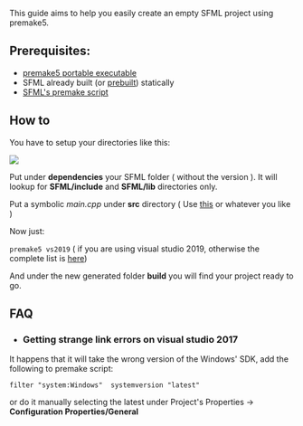This guide aims to help you easily create an empty SFML project using premake5.

## Prerequisites:
* [premake5 portable executable](https://premake.github.io/)
* SFML already built (or [prebuilt](https://www.sfml-dev.org/download.php)) statically
* [SFML's premake script](https://gist.github.com/gale93/b37fe2b3194a150dca09d122f9ef6c3d)

## How to

You have to setup your directories like this:

![](https://image.ibb.co/euOAWd/screen.png)

Put under **dependencies** your SFML folder ( without the version ). It will lookup for **SFML/include** and **SFML/lib** directories only.

Put a symbolic _main.cpp_ under **src** directory ( Use [this](https://www.sfml-dev.org/documentation/2.5.0/) or whatever you like )

Now just:

`premake5 vs2019` ( if you are using visual studio 2019, otherwise the complete list is [here](https://github.com/premake/premake-core/wiki/Using-Premake))

And under the new generated folder **build** you will find your project ready to go.

## FAQ
* ### Getting strange link errors on visual studio 2017
It happens that it will take the wrong version of the Windows' SDK, add the following to premake script:

`filter "system:Windows" 
   systemversion "latest"`

or do it manually selecting the latest under Project's Properties ->
**Configuration Properties/General**
